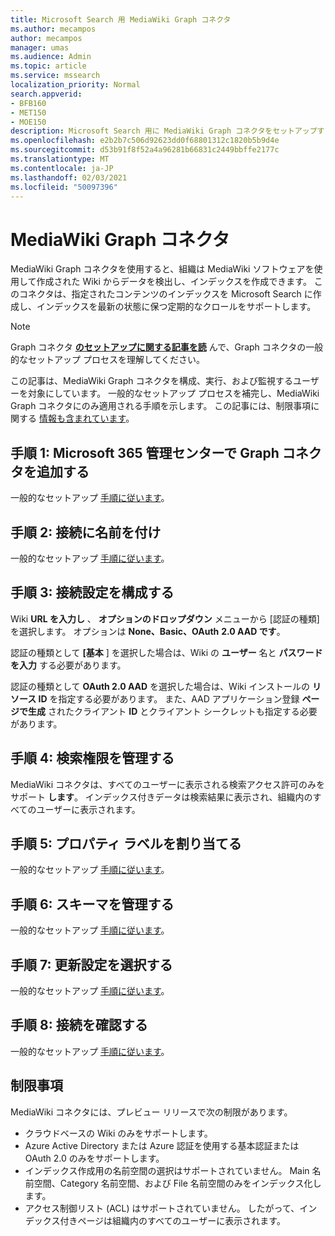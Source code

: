 ```yaml
---
title: Microsoft Search 用 MediaWiki Graph コネクタ
ms.author: mecampos
author: mecampos
manager: umas
ms.audience: Admin
ms.topic: article
ms.service: mssearch
localization_priority: Normal
search.appverid:
- BFB160
- MET150
- MOE150
description: Microsoft Search 用に MediaWiki Graph コネクタをセットアップする
ms.openlocfilehash: e2b2b7c506d92623dd0f68801312c1820b5b9d4e
ms.sourcegitcommit: d53b91f8f52a4a96281b66831c2449bbffe2177c
ms.translationtype: MT
ms.contentlocale: ja-JP
ms.lasthandoff: 02/03/2021
ms.locfileid: "50097396"
---
```

<!---Previous ms.author: monaray --->

# <a name="mediawiki-graph-connector"></a>MediaWiki Graph コネクタ

MediaWiki Graph コネクタを使用すると、組織は MediaWiki ソフトウェアを使用して作成された Wiki からデータを検出し、インデックスを作成できます。 このコネクタは、指定されたコンテンツのインデックスを Microsoft Search に作成し、インデックスを最新の状態に保つ定期的なクロールをサポートします。

> [!NOTE]
> Graph コネクタ [**のセットアップに関する記事を読**](configure-connector.md) んで、Graph コネクタの一般的なセットアップ プロセスを理解してください。

この記事は、MediaWiki Graph コネクタを構成、実行、および監視するユーザーを対象にしています。 一般的なセットアップ プロセスを補完し、MediaWiki Graph コネクタにのみ適用される手順を示します。 この記事には、制限事項に関する [情報も含まれています](#limitations)。

<!---## Before you get started-->

<!---Insert "Before you get started" recommendations for this data source-->

## <a name="step-1-add-a-graph-connector-in-the-microsoft-365-admin-center"></a>手順 1: Microsoft 365 管理センターで Graph コネクタを追加する

一般的なセットアップ [手順に従います](https://docs.microsoft.com/microsoftsearch/configure-connector)。
<!---If the above phrase does not apply, delete it and insert specific details for your data source that are different from general setup instructions.-->

## <a name="step-2-name-the-connection"></a>手順 2: 接続に名前を付け

一般的なセットアップ [手順に従います](https://docs.microsoft.com/microsoftsearch/configure-connector)。
<!---If the above phrase does not apply, delete it and insert specific details for your data source that are different from general setup instructions.-->

## <a name="step-3-configure-the-connection-settings"></a>手順 3: 接続設定を構成する

Wiki **URL を入力し** 、 **オプションのドロップダウン** メニューから [認証の種類] を選択します。 オプションは **None、Basic、OAuth** **2.0 AAD です**。

認証の種類として **[基本** ] を選択した場合は、Wiki の **ユーザー** 名と **パスワードを入力** する必要があります。

認証の種類として **OAuth 2.0 AAD** を選択した場合は、Wiki インストールの **リソース ID** を指定する必要があります。 また、AAD アプリケーション登録 **ページで生成** されたクライアント **ID** とクライアント シークレットも指定する必要があります。

## <a name="step-4-manage-search-permissions"></a>手順 4: 検索権限を管理する

MediaWiki コネクタは、すべてのユーザーに表示される検索アクセス許可のみをサポート **します**。 インデックス付きデータは検索結果に表示され、組織内のすべてのユーザーに表示されます。

## <a name="step-5-assign-property-labels"></a>手順 5: プロパティ ラベルを割り当てる

一般的なセットアップ [手順に従います](https://docs.microsoft.com/microsoftsearch/configure-connector)。
<!---If the above phrase does not apply, delete it and insert specific details for your data source that are different from general setup instructions.-->

## <a name="step-6-manage-schema"></a>手順 6: スキーマを管理する

一般的なセットアップ [手順に従います](https://docs.microsoft.com/microsoftsearch/configure-connector)。
<!---If the above phrase does not apply, delete it and insert specific details for your data source that are different from general setup instructions.-->

## <a name="step-7-choose-refresh-settings"></a>手順 7: 更新設定を選択する

一般的なセットアップ [手順に従います](https://docs.microsoft.com/microsoftsearch/configure-connector)。
<!---If the above phrase does not apply, delete it and insert specific details for your data source that are different from general setup instructions.-->

## <a name="step-8-review-connection"></a>手順 8: 接続を確認する

一般的なセットアップ [手順に従います](https://docs.microsoft.com/microsoftsearch/configure-connector)。
<!---If the above phrase does not apply, delete it and insert specific details for your data source that are different from general setup instructions.-->

<!---## Troubleshooting-->
<!---To be added-->

## <a name="limitations"></a>制限事項

MediaWiki コネクタには、プレビュー リリースで次の制限があります。

* クラウドベースの Wiki のみをサポートします。
* Azure Active Directory または Azure 認証を使用する基本認証または OAuth 2.0 のみをサポートします。
* インデックス作成用の名前空間の選択はサポートされていません。 Main 名前空間、Category 名前空間、および File 名前空間のみをインデックス化します。
* アクセス制御リスト (ACL) はサポートされていません。 したがって、インデックス付きページは組織内のすべてのユーザーに表示されます。
